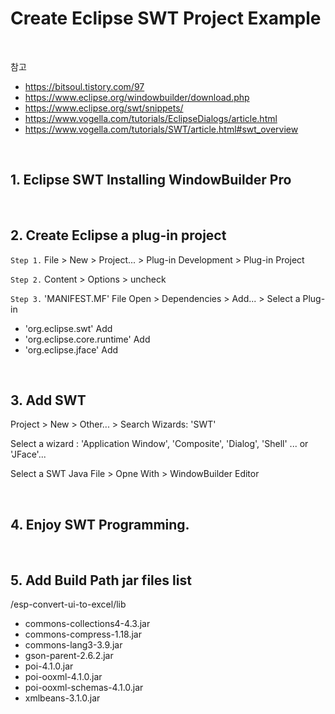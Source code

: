 # Create Eclipse SWT Project Example

<br/>

참고

- https://bitsoul.tistory.com/97
- https://www.eclipse.org/windowbuilder/download.php
- https://www.eclipse.org/swt/snippets/
- https://www.vogella.com/tutorials/EclipseDialogs/article.html
- https://www.vogella.com/tutorials/SWT/article.html#swt_overview

<br/>

## 1. Eclipse SWT Installing WindowBuilder Pro

<br/>

## 2. Create Eclipse a plug-in project

`Step 1.` File > New > Project... > Plug-in Development > Plug-in Project

`Step 2.` Content > Options > uncheck

`Step 3.` 'MANIFEST.MF' File Open > Dependencies > Add... > Select a Plug-in

- 'org.eclipse.swt' Add
- 'org.eclipse.core.runtime' Add
- 'org.eclipse.jface' Add

<br/>

## 3. Add SWT

Project > New > Other... > Search Wizards: 'SWT'

Select a wizard : 'Application Window', 'Composite', 'Dialog', 'Shell' ... or 'JFace'...

Select a SWT Java File > Opne With > WindowBuilder Editor

<br/>

## 4. Enjoy SWT Programming.

<br/>

## 5. Add Build Path jar files list

/esp-convert-ui-to-excel/lib

- commons-collections4-4.3.jar
- commons-compress-1.18.jar
- commons-lang3-3.9.jar
- gson-parent-2.6.2.jar
- poi-4.1.0.jar
- poi-ooxml-4.1.0.jar
- poi-ooxml-schemas-4.1.0.jar
- xmlbeans-3.1.0.jar
